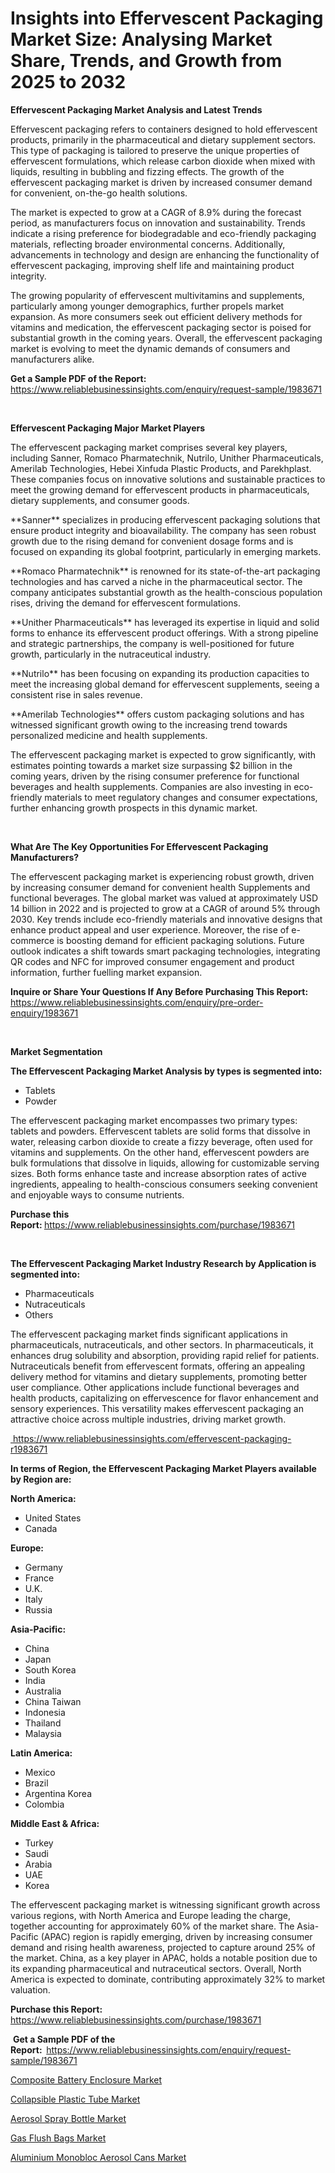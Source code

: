 <p><h1>Insights into Effervescent Packaging Market Size: Analysing Market Share, Trends, and Growth from 2025 to 2032</h1></p><p><strong>Effervescent Packaging Market Analysis and Latest Trends</strong></p>
<p><p>Effervescent packaging refers to containers designed to hold effervescent products, primarily in the pharmaceutical and dietary supplement sectors. This type of packaging is tailored to preserve the unique properties of effervescent formulations, which release carbon dioxide when mixed with liquids, resulting in bubbling and fizzing effects. The growth of the effervescent packaging market is driven by increased consumer demand for convenient, on-the-go health solutions. </p><p>The market is expected to grow at a CAGR of 8.9% during the forecast period, as manufacturers focus on innovation and sustainability. Trends indicate a rising preference for biodegradable and eco-friendly packaging materials, reflecting broader environmental concerns. Additionally, advancements in technology and design are enhancing the functionality of effervescent packaging, improving shelf life and maintaining product integrity.</p><p>The growing popularity of effervescent multivitamins and supplements, particularly among younger demographics, further propels market expansion. As more consumers seek out efficient delivery methods for vitamins and medication, the effervescent packaging sector is poised for substantial growth in the coming years. Overall, the effervescent packaging market is evolving to meet the dynamic demands of consumers and manufacturers alike.</p></p>
<p><strong>Get a Sample PDF of the Report:&nbsp;</strong> <a href="https://www.reliablebusinessinsights.com/enquiry/request-sample/1983671?utm_campaign=62&utm_medium=2&utm_source=Github&utm_content=ia&utm_term=08032025&utm_id=effervescent-packaging">https://www.reliablebusinessinsights.com/enquiry/request-sample/1983671</a></p>
<p>&nbsp;</p>
<p><strong>Effervescent Packaging Major Market Players</strong></p>
<p><p>The effervescent packaging market comprises several key players, including Sanner, Romaco Pharmatechnik, Nutrilo, Unither Pharmaceuticals, Amerilab Technologies, Hebei Xinfuda Plastic Products, and Parekhplast. These companies focus on innovative solutions and sustainable practices to meet the growing demand for effervescent products in pharmaceuticals, dietary supplements, and consumer goods.</p><p>**Sanner** specializes in producing effervescent packaging solutions that ensure product integrity and bioavailability. The company has seen robust growth due to the rising demand for convenient dosage forms and is focused on expanding its global footprint, particularly in emerging markets.</p><p>**Romaco Pharmatechnik** is renowned for its state-of-the-art packaging technologies and has carved a niche in the pharmaceutical sector. The company anticipates substantial growth as the health-conscious population rises, driving the demand for effervescent formulations.</p><p>**Unither Pharmaceuticals** has leveraged its expertise in liquid and solid forms to enhance its effervescent product offerings. With a strong pipeline and strategic partnerships, the company is well-positioned for future growth, particularly in the nutraceutical industry.</p><p>**Nutrilo** has been focusing on expanding its production capacities to meet the increasing global demand for effervescent supplements, seeing a consistent rise in sales revenue.</p><p>**Amerilab Technologies** offers custom packaging solutions and has witnessed significant growth owing to the increasing trend towards personalized medicine and health supplements.</p><p>The effervescent packaging market is expected to grow significantly, with estimates pointing towards a market size surpassing $2 billion in the coming years, driven by the rising consumer preference for functional beverages and health supplements. Companies are also investing in eco-friendly materials to meet regulatory changes and consumer expectations, further enhancing growth prospects in this dynamic market.</p></p>
<p>&nbsp;</p>
<p><strong>What Are The Key Opportunities For Effervescent Packaging Manufacturers?</strong></p>
<p><p>The effervescent packaging market is experiencing robust growth, driven by increasing consumer demand for convenient health Supplements and functional beverages. The global market was valued at approximately USD 14 billion in 2022 and is projected to grow at a CAGR of around 5% through 2030. Key trends include eco-friendly materials and innovative designs that enhance product appeal and user experience. Moreover, the rise of e-commerce is boosting demand for efficient packaging solutions. Future outlook indicates a shift towards smart packaging technologies, integrating QR codes and NFC for improved consumer engagement and product information, further fuelling market expansion.</p></p>
<p><strong>Inquire or Share Your Questions If Any Before Purchasing This Report:</strong> <a href="https://www.reliablebusinessinsights.com/enquiry/pre-order-enquiry/1983671?utm_campaign=62&utm_medium=2&utm_source=Github&utm_content=ia&utm_term=08032025&utm_id=effervescent-packaging">https://www.reliablebusinessinsights.com/enquiry/pre-order-enquiry/1983671</a></p>
<p>&nbsp;</p>
<p><strong>Market Segmentation</strong></p>
<p><strong>The Effervescent Packaging Market Analysis by types is segmented into:</strong></p>
<p><ul><li>Tablets</li><li>Powder</li></ul></p>
<p><p>The effervescent packaging market encompasses two primary types: tablets and powders. Effervescent tablets are solid forms that dissolve in water, releasing carbon dioxide to create a fizzy beverage, often used for vitamins and supplements. On the other hand, effervescent powders are bulk formulations that dissolve in liquids, allowing for customizable serving sizes. Both forms enhance taste and increase absorption rates of active ingredients, appealing to health-conscious consumers seeking convenient and enjoyable ways to consume nutrients.</p></p>
<p><strong>Purchase this Report:&nbsp;</strong><a href="https://www.reliablebusinessinsights.com/purchase/1983671?utm_campaign=62&utm_medium=2&utm_source=Github&utm_content=ia&utm_term=08032025&utm_id=effervescent-packaging">https://www.reliablebusinessinsights.com/purchase/1983671</a></p>
<p>&nbsp;</p>
<p><strong>The Effervescent Packaging Market Industry Research by Application is segmented into:</strong></p>
<p><ul><li>Pharmaceuticals</li><li>Nutraceuticals</li><li>Others</li></ul></p>
<p><p>The effervescent packaging market finds significant applications in pharmaceuticals, nutraceuticals, and other sectors. In pharmaceuticals, it enhances drug solubility and absorption, providing rapid relief for patients. Nutraceuticals benefit from effervescent formats, offering an appealing delivery method for vitamins and dietary supplements, promoting better user compliance. Other applications include functional beverages and health products, capitalizing on effervescence for flavor enhancement and sensory experiences. This versatility makes effervescent packaging an attractive choice across multiple industries, driving market growth.</p></p>
<p><a href="https://www.reliablebusinessinsights.com/effervescent-packaging-r1983671?utm_campaign=62&utm_medium=2&utm_source=Github&utm_content=ia&utm_term=08032025&utm_id=effervescent-packaging">&nbsp;https://www.reliablebusinessinsights.com/effervescent-packaging-r1983671</a></p>
<p><strong>In terms of Region, the Effervescent Packaging Market Players available by Region are:</strong></p>
<p>
    <p> <strong> North America: </strong>
        <ul>
            <li>United States</li>
            <li>Canada</li>
        </ul>
        </p> 
    <p> <strong> Europe: </strong>
        <ul>
            <li>Germany</li>
            <li>France</li>
            <li>U.K.</li>
            <li>Italy</li>
            <li>Russia</li>
        </ul>
        </p> 
    <p> <strong> Asia-Pacific: </strong>
        <ul>
            <li>China</li>
            <li>Japan</li>
            <li>South Korea</li>
            <li>India</li>
            <li>Australia</li>
            <li>China Taiwan</li>
            <li>Indonesia</li>
            <li>Thailand</li>
            <li>Malaysia</li>
        </ul>
        </p> 
    <p> <strong> Latin America: </strong>
        <ul>
            <li>Mexico</li>
            <li>Brazil</li>
            <li>Argentina Korea</li>
            <li>Colombia</li>
        </ul>
        </p> 
    <p> <strong> Middle East & Africa: </strong>
        <ul>
            <li>Turkey</li>
            <li>Saudi</li>
            <li>Arabia</li>
            <li>UAE</li>
            <li>Korea</li>
        </ul>
    </p>
    </p>
<p><p>The effervescent packaging market is witnessing significant growth across various regions, with North America and Europe leading the charge, together accounting for approximately 60% of the market share. The Asia-Pacific (APAC) region is rapidly emerging, driven by increasing consumer demand and rising health awareness, projected to capture around 25% of the market. China, as a key player in APAC, holds a notable position due to its expanding pharmaceutical and nutraceutical sectors. Overall, North America is expected to dominate, contributing approximately 32% to market valuation.</p></p>
<p><strong>Purchase this Report: </strong><a href="https://www.reliablebusinessinsights.com/purchase/1983671?utm_campaign=62&utm_medium=2&utm_source=Github&utm_content=ia&utm_term=08032025&utm_id=effervescent-packaging">https://www.reliablebusinessinsights.com/purchase/1983671</a></p>
<p>&nbsp;<strong>Get a Sample PDF of the Report:&nbsp;&nbsp;</strong><a href="https://www.reliablebusinessinsights.com/enquiry/request-sample/1983671?utm_campaign=62&utm_medium=2&utm_source=Github&utm_content=ia&utm_term=08032025&utm_id=effervescent-packaging">https://www.reliablebusinessinsights.com/enquiry/request-sample/1983671</a></p>
<p><strong></strong></p>
<p><p><a href="https://github.com/olesjaquah/Market-Research-Report-List-1/blob/main/composite-battery-enclosure-market.md?utm_campaign=62&utm_medium=2&utm_source=Github&utm_content=ia&utm_term=08032025&utm_id=effervescent-packaging">Composite Battery Enclosure Market</a></p><p><a href="https://github.com/seppelharjap/Market-Research-Report-List-1/blob/main/collapsible-plastic-tube-market.md?utm_campaign=62&utm_medium=2&utm_source=Github&utm_content=ia&utm_term=08032025&utm_id=effervescent-packaging">Collapsible Plastic Tube Market</a></p><p><a href="https://github.com/kitsossadien/Market-Research-Report-List-1/blob/main/aerosol-spray-bottle-market.md?utm_campaign=62&utm_medium=2&utm_source=Github&utm_content=ia&utm_term=08032025&utm_id=effervescent-packaging">Aerosol Spray Bottle Market</a></p><p><a href="https://github.com/kitkaeberz5z/Market-Research-Report-List-1/blob/main/gas-flush-bags-market.md?utm_campaign=62&utm_medium=2&utm_source=Github&utm_content=ia&utm_term=08032025&utm_id=effervescent-packaging">Gas Flush Bags Market</a></p><p><a href="https://github.com/edriceakeime/Market-Research-Report-List-1/blob/main/aluminium-monobloc-aerosol-cans-market.md?utm_campaign=62&utm_medium=2&utm_source=Github&utm_content=ia&utm_term=08032025&utm_id=effervescent-packaging">Aluminium Monobloc Aerosol Cans Market</a></p></p>